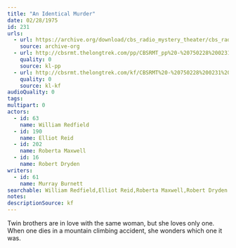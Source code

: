 ```yaml
---
title: "An Identical Murder"
date: 02/28/1975
id: 231
urls: 
  - url: https://archive.org/download/cbs_radio_mystery_theater/cbs_radio_mystery_theater-0201-0250.zip/cbs_radio_mystery_theater-0201-0250%2Fcbsrmt_0231_an_identical_murder.mp3
    source: archive-org
  - url: http://cbsrmt.thelongtrek.com/pp/CBSRMT_pp%20-%20750228%200231%20An%20Identical%20Murder.mp3
    quality: 0
    source: kl-pp
  - url: http://cbsrmt.thelongtrek.com/kf/CBSRMT%20-%20750228%200231%20An%20Identical%20Murder_kf.mp3
    quality: 0
    source: kl-kf
audioQuality: 0
tags: 
multipart: 0
actors:  
  - id: 63
    name: William Redfield  
  - id: 190
    name: Elliot Reid  
  - id: 202
    name: Roberta Maxwell  
  - id: 16
    name: Robert Dryden
writers:  
  - id: 61
    name: Murray Burnett
searchable: William Redfield,Elliot Reid,Roberta Maxwell,Robert Dryden Murray Burnett
notes: 
descriptionSource: kf
---
```

Twin brothers are in love with the same woman, but she loves only one. When one dies in a mountain climbing accident, she wonders which one it was.